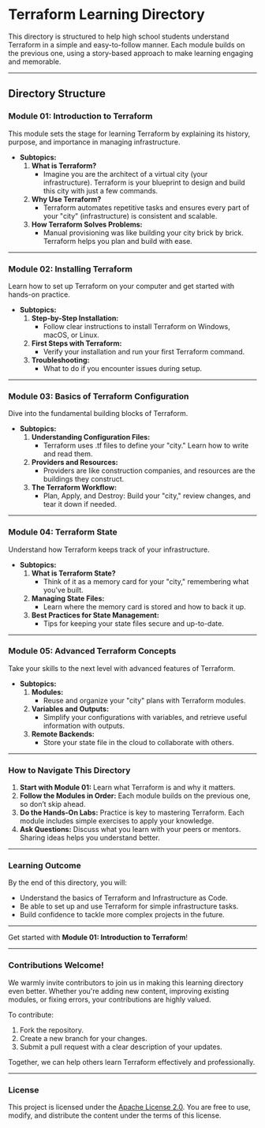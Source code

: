 # Terraform Learning Directory

This directory is structured to help high school students understand Terraform in a simple and easy-to-follow manner. Each module builds on the previous one, using a story-based approach to make learning engaging and memorable.

---

## Directory Structure

### **Module 01: Introduction to Terraform**
This module sets the stage for learning Terraform by explaining its history, purpose, and importance in managing infrastructure.

- **Subtopics:**
  1. **What is Terraform?**
      - Imagine you are the architect of a virtual city (your infrastructure). Terraform is your blueprint to design and build this city with just a few commands.
  2. **Why Use Terraform?**
      - Terraform automates repetitive tasks and ensures every part of your "city" (infrastructure) is consistent and scalable.
  3. **How Terraform Solves Problems:**
      - Manual provisioning was like building your city brick by brick. Terraform helps you plan and build with ease.

---

### **Module 02: Installing Terraform**
Learn how to set up Terraform on your computer and get started with hands-on practice.

- **Subtopics:**
  1. **Step-by-Step Installation:**
      - Follow clear instructions to install Terraform on Windows, macOS, or Linux.
  2. **First Steps with Terraform:**
      - Verify your installation and run your first Terraform command.
  3. **Troubleshooting:**
      - What to do if you encounter issues during setup.

---

### **Module 03: Basics of Terraform Configuration**
Dive into the fundamental building blocks of Terraform.

- **Subtopics:**
  1. **Understanding Configuration Files:**
      - Terraform uses .tf files to define your "city." Learn how to write and read them.
  2. **Providers and Resources:**
      - Providers are like construction companies, and resources are the buildings they construct.
  3. **The Terraform Workflow:**
      - Plan, Apply, and Destroy: Build your "city," review changes, and tear it down if needed.

---

### **Module 04: Terraform State**
Understand how Terraform keeps track of your infrastructure.

- **Subtopics:**
  1. **What is Terraform State?**
      - Think of it as a memory card for your "city," remembering what you've built.
  2. **Managing State Files:**
      - Learn where the memory card is stored and how to back it up.
  3. **Best Practices for State Management:**
      - Tips for keeping your state files secure and up-to-date.

---

### **Module 05: Advanced Terraform Concepts**
Take your skills to the next level with advanced features of Terraform.

- **Subtopics:**
  1. **Modules:**
      - Reuse and organize your "city" plans with Terraform modules.
  2. **Variables and Outputs:**
      - Simplify your configurations with variables, and retrieve useful information with outputs.
  3. **Remote Backends:**
      - Store your state file in the cloud to collaborate with others.

---

### How to Navigate This Directory
1. **Start with Module 01:** Learn what Terraform is and why it matters.
2. **Follow the Modules in Order:** Each module builds on the previous one, so don’t skip ahead.
3. **Do the Hands-On Labs:** Practice is key to mastering Terraform. Each module includes simple exercises to apply your knowledge.
4. **Ask Questions:** Discuss what you learn with your peers or mentors. Sharing ideas helps you understand better.

---

### Learning Outcome
By the end of this directory, you will:
- Understand the basics of Terraform and Infrastructure as Code.
- Be able to set up and use Terraform for simple infrastructure tasks.
- Build confidence to tackle more complex projects in the future.


---

Get started with **Module 01: Introduction to Terraform**!

---

### Contributions Welcome!

We warmly invite contributors to join us in making this learning directory even better. Whether you're adding new content, improving existing modules, or fixing errors, your contributions are highly valued.

To contribute:
1. Fork the repository.
2. Create a new branch for your changes.
3. Submit a pull request with a clear description of your updates.

Together, we can help others learn Terraform effectively and professionally.

---

### License
This project is licensed under the [Apache License 2.0](LICENSE). You are free to use, modify, and distribute the content under the terms of this license.

